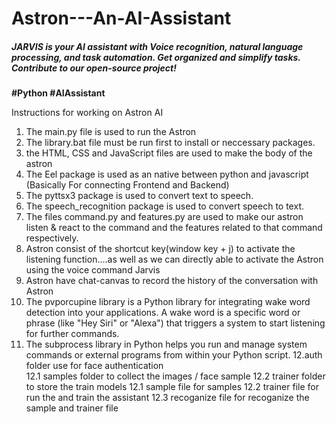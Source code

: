 # Astron---An-AI-Assistant
<h5>JARVIS is your AI assistant with Voice recognition, natural language processing, and task automation. Get organized and simplify tasks. Contribute to our open-source project!</h5> <b>#Python #AIAssistant</b>

Instructions for working on Astron AI

1. The main.py file is used to run the Astron
2. The library.bat file must be run first to install or neccessary packages.
3. the HTML, CSS and JavaScript files are used to make the body of the astron
4. The Eel package is used as an native between python and javascript (Basically For connecting Frontend and Backend)
5. The pyttsx3 package is used to convert text to speech.
6. The speech_recognition package is used to convert speech to text.
7. The files command.py and features.py are used to make our astron listen & react to the command and the features related to that command respectively.
8. Astron consist of the shortcut key(window key + j) to activate the listening function....as well as we can directly able to activate the Astron
using the voice command Jarvis
9. Astron have chat-canvas to record the history of the conversation with Astron
10. The pvporcupine library is a Python library for integrating wake word detection into your applications. A wake word is a specific word or phrase 
(like "Hey Siri" or "Alexa") that triggers a system to start listening for further commands.
11. The subprocess library in Python helps you run and manage system commands or external programs from within your Python script.
12.auth folder use for face authentication  
12.1 samples folder to collect the images / face sample 
12.2 trainer folder to store the train models 
12.1 sample file for samples
12.2 trainer file  for run the and train the assistant 
12.3 recoganize file for recoganize the sample and trainer file 